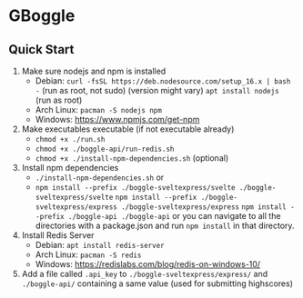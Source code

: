 # GBoggle

## Quick Start

1. Make sure nodejs and npm is installed
   - Debian: `curl -fsSL https://deb.nodesource.com/setup_16.x | bash -` (run as root, not sudo) (version might vary)
     `apt install nodejs` (run as root)
   - Arch Linux: `pacman -S nodejs npm`
   - Windows: https://www.npmjs.com/get-npm
2. Make executables executable (if not executable already)
   - `chmod +x ./run.sh`
   - `chmod +x ./boggle-api/run-redis.sh`
   - `chmod +x ./install-npm-dependencies.sh` (optional)
3. Install npm dependencies
   - `./install-npm-dependencies.sh`
     or
   - `npm install --prefix ./boggle-sveltexpress/svelte ./boggle-sveltexpress/svelte`
     `npm install --prefix ./boggle-sveltexpress/express ./boggle-sveltexpress/express`
     `npm install --prefix ./boggle-api ./boggle-api`
     or you can navigate to all the directories with a package.json and run `npm install` in that directory.
4. Install Redis Server
   - Debian: `apt install redis-server`
   - Arch Linux: `pacman -S redis`
   - Windows: https://redislabs.com/blog/redis-on-windows-10/
5. Add a file called `.api_key` to `./boggle-sveltexpress/express/` and `./boggle-api/` containing a same value (used for submitting highscores)
